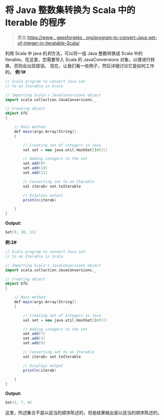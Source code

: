 # 将 Java 整数集转换为 Scala 中的 Iterable 的程序

> 原文:[https://www . geesforgeks . org/program-to-convert-Java-set-of-integer-in-iteratable-Scala/](https://www.geeksforgeeks.org/program-to-convert-java-set-of-integers-to-an-iterable-in-scala/)

利用 Scala 中 java 的*到*方法，可以将一组 Java 整数转换成 Scala 中的 Iterable。在这里，您需要导入 Scala 的 JavaConversions 对象，以便进行转换，否则会出现错误。
现在，让我们看一些例子，然后详细讨论它是如何工作的。
**例:1#**

```scala
// Scala program to convert Java set
// to an Iterable in Scala

// Importing Scala's JavaConversions object
import scala.collection.JavaConversions._

// Creating object
object GfG
{ 

    // Main method
    def main(args:Array[String])
    {

        // Creating set of integers in Java
        val set = new java.util.HashSet[Int]()

        // Adding integers to the set
        set.add(9)
        set.add(10)
        set.add(11)

        // Converting set to an Iterable
        val iterab= set.toIterable

        // Displays output
        println(iterab)

    }
}
```

**Output:**

```scala
Set(9, 10, 11)

```

**例:2#**

```scala
// Scala program to convert Java set
// to an Iterable in Scala

// Importing Scala's JavaConversions object
import scala.collection.JavaConversions._

// Creating object
object GfG
{ 

    // Main method
    def main(args:Array[String])
    {

        // Creating set of integers in Java
        val set = new java.util.HashSet[Int]()

        // Adding integers to the set
        set.add(7)
        set.add(3)
        set.add(9)

        // Converting set to an Iterable
        val iterab= set.toIterable

        // Displays output
        println(iterab)

    }
}
```

**Output:**

```scala
Set(3, 7, 9)

```

这里，所述集合不是以适当的顺序陈述的，但是结果输出是以适当的顺序陈述的。